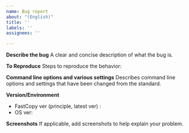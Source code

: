 ```yaml
---
name: Bug report
about: "(English)"
title: ''
labels: ''
assignees: ''

---
```


**Describe the bug**
A clear and concise description of what the bug is.

**To Reproduce**
Steps to reproduce the behavior:

**Command line options and various settings**
Describes command line options and settings that have been changed from the standard.

**Version/Environment**
 - FastCopy ver (principle, latest ver) :
 - OS ver:

**Screenshots**
If applicable, add screenshots to help explain your problem.
